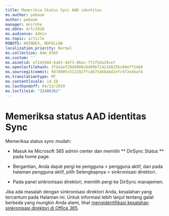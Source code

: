 ```yaml
---
title: Memeriksa Status Sync AAD identitas
ms.author: pebaum
author: pebaum
manager: mnirkhe
ms.date: 4/5/2018
ms.audience: Admin
ms.topic: article
ROBOTS: NOINDEX, NOFOLLOW
localization_priority: Normal
ms.collection: Adm_O365
ms.custom: ''
ms.assetid: e7242604-6a81-44f3-86ac-7f1f5da29ce7
ms.openlocfilehash: 3fda1ef20dd080c6d99bf242168256c04eff24b8
ms.sourcegitcommit: 9d78905c512192ffc4675468abd2efc5f2e4baf4
ms.translationtype: MT
ms.contentlocale: id-ID
ms.lasthandoff: 04/23/2019
ms.locfileid: "32408362"
---
```

# <a name="check-aad-identity-sync-status"></a>Memeriksa status AAD identitas Sync

Memeriksa status sync mudah: 
  
- Masuk ke Microsoft 365 admin center dan memilih ** DirSync Status ** pada home page. 
    
- Bergantian, Anda dapat pergi ke pengguna \> pengguna aktif, dan pada halaman pengguna aktif, pilih Selengkapnya \> sinkronisasi direktori.
    
- Pada panel sinkronisasi direktori, memilih pergi ke DirSync manajemen. 
    
Jika ada masalah dengan sinkronisasi direktori Anda, kesalahan yang tercantum pada Halaman ini. Untuk informasi lebih lanjut tentang galat berbeda yang mungkin Anda alami, lihat [mengidentifikasi kesalahan sinkronisasi direktori di Office 365](https://support.office.com/article/b4fc07a5-97ea-4ca6-9692-108acab74067).
  

